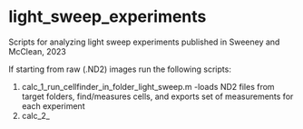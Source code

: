 # light_sweep_experiments
 Scripts for analyzing light sweep experiments published in Sweeney and McClean, 2023
 
 If starting from raw (.ND2) images run the following scripts:
 1. calc_1_run_cellfinder_in_folder_light_sweep.m
  -loads ND2 files from target folders, find/measures cells, and exports set of measurements for each experiment
  2. calc_2_
